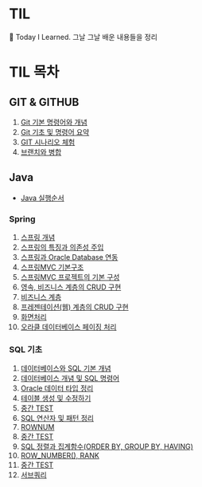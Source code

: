 
# TIL

:hear_no_evil: Today I Learned. 그날 그날 배운 내용들을 정리

# TIL 목차

## GIT & GITHUB
1. [Git 기본 명령어와 개념](GIT/Git%20기본%20명령어와%20개념.md)
2. [Git 기초 및 명령어 요약](GIT/Git%20기초%20및%20명령어%20요약.md)
3. [GIT 시나리오 체험](GIT/GIT%20시나리오%20체험.md)
4. [브랜치와 병합](GIT/브랜치와%20병합.md)

## Java
- [Java 실행순서](Java/Java실행순서.md)

### Spring
1. [스프링 개념](Java/Spring/0.스프링개념.md)
2. [스프링의 특징과 의존성 주입](Java/Spring/1.스프링의%20특징과%20의존성주입.md)
3. [스프링과 Oracle Database 연동](Java/Spring/2.스프링과%20Oracle%20Database%20연동.md)
4. [스프링MVC 기본구조](Java/Spring/3.스프링MVC의%20기본구조.md)
5. [스프링MVC 프로젝트의 기본 구성](Java/Spring/4.스프링MVC%20프로젝트의%20기본구성.md)
6. [영속, 비즈니스 계층의 CRUD 구현](Java/Spring/5.영속,비즈니스%20계층의%20CRUD구현.md)
7. [비즈니스 계층](Java/Spring/6.비즈니스%20계층.md)
8. [프레젠테이션(웹) 계층의 CRUD 구현](Java/Spring/7.프레젠테이션(웹)%20계층의%20CRUD%20구현.md)
9. [화면처리](Java/Spring/8.화면처리.md)
10. [오라클 데이터베이스 페이징 처리](Java/Spring/9.오라클데이터베이스%20페이징처리.md)

### SQL 기초
1. [데이터베이스와 SQL 기본 개념](Java/SQL기초/1.데이터베이스와%20SQL기본개념.md)
2. [데이터베이스 개념 및 SQL 명령어](Java/SQL기초/2.데이터베이스%20개념%20및%20SQL명령어.md)
3. [Oracle 데이터 타입 정리](Java/SQL기초/3.Oracle데이터타입%20정리.md)
4. [테이블 생성 및 수정하기](Java/SQL기초/4.테이블%20생성%20및%20수정하기.md)
5. [중간 TEST](Java/SQL기초/5.중간%20TEST.md)
6. [SQL 연산자 및 패턴 정리](Java/SQL기초/6.SQL%20연산자%20및%20패턴%20정리.md)
7. [ROWNUM](Java/SQL기초/7.ROWNUM.md)
8. [중간 TEST](Java/SQL기초/8.중간%20TEST.md)
9. [SQL 정렬과 집계함수(ORDER BY, GROUP BY, HAVING)](Java/SQL기초/9.SQL%20정렬과%20집계함수(ORDER%20BY,%20GROUP%20BY,%20HAVING).md)
10. [ROW_NUMBER(), RANK](Java/SQL기초/10.ROW_NUMBER(),%20RANK.md)
11. [중간 TEST](Java/SQL기초/11.중간%20TEST.md)
12. [서브쿼리](Java/SQL기초/12.서브쿼리.md)


